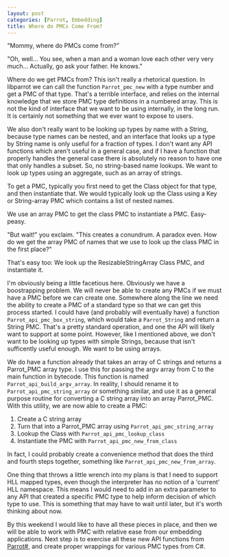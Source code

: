```yaml
---
layout: post
categories: [Parrot, Embedding]
title: Where do PMCs Come From?
---
```


"Mommy, where do PMCs come from?"

"Oh, well... You see, when a man and a woman love each other very very much...
Actually, go ask your father. He knows."

Where do we get PMCs from? This isn't really a rhetorical question. In
libparrot we can call the function `Parrot_pmc_new` with a type number and get
a PMC of that type. That's a terrible interface, and relies on the internal
knowledge that we store PMC type definitions in a numbered array. This is not
the kind of interface that we want to be using internally, in the long run. It
is certainly not something that we ever want to expose to users.

We also don't really want to be looking up types by name with a String,
because type names can be nested, and an interface that looks up a type by
String name is only useful for a fraction of types. I don't want any API
functions which aren't useful in a general case, and if I have a function that
properly handles the general case there is absolutely no reason to have one
that only handles a subset. So, no string-based name lookups. We want to look
up types using an aggregate, such as an array of strings.

To get a PMC, typically you first need to get the Class object for that type,
and then instantiate that. We would typically look up the Class using a Key or
String-array PMC which contains a list of nested names.

We use an array PMC to get the class PMC to instantiate a PMC. Easy-peasy.

"But wait!" you exclaim. "This creates a conundrum. A paradox even. How do we
get the array PMC of names that we use to look up the class PMC in the first
place?"

That's easy too: We look up the ResizableStringArray Class PMC, and
instantiate it.

I'm obviously being a little facetious here. Obviously we have a boostrapping
problem. We will never be able to create any PMCs if we must have a PMC before
we can create one. Somewhere along the line we need the ability to create a
PMC of a standard type so that we can get this process started. I could have
(and probably will eventually have) a function `Parrot_api_pmc_box_string`,
which would take a `Parrot_String` and return a String PMC. That's a pretty
standard operation, and one the API will likely want to support at some point.
However, like I mentioned above, we don't want to be looking up types with
simple Strings, because that isn't sufficently useful enough. We want to be
using arrays.

We do have a function already that takes an array of C strings and returns a
Parrot_PMC array type. I use this for passing the argv array from C to the
main function in bytecode. This function is named
`Parrot_api_build_argv_array`. In reality, I should rename it to
`Parrot_api_pmc_string_array` or something similar, and use it as a general
purpose routine for converting a C string array into an array Parrot_PMC. With
this utility, we are now able to create a PMC:

1. Create a C string array
2. Turn that into a Parrot_PMC array using `Parrot_api_pmc_string_array`
3. Lookup the Class with `Parrot_api_pmc_lookup_class`
4. Instantiate the PMC with `Parrot_api_pmc_new_from_class`

In fact, I could probably create a convenience method that does the third
and fourth steps together, something like `Parrot_api_pmc_new_from_array`.

One thing that throws a little wrench into my plans is that I need to support
HLL mapped types, even though the interpreter has no notion of a 'current'
HLL namespace. This means I would need to add in an extra parameter to any
API that created a specific PMC type to help inform decision of which type
to use. This is something that may have to wait until later, but it's worth
thinking about now.

By this weekend I would like to have all these pieces in place, and then we
will be able to work with PMC with relative ease from our embedding
applications. Next step is to exercise all these new API functions from
[Parrot#][parrotsharp], and create proper wrappings for various PMC types from
C#.

[parrotsharp]: http://github.com/Whiteknight/parrotsharp
